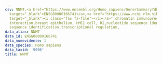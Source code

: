 ```yaml
---
csv: NNMT,<a href="https://www.ensembl.org/Homo_sapiens/Gene/Summary?db=core;g=ENSG00000166741"
  target="_blank">ENSG00000166741</a>,<a href="https://www.ncbi.nlm.nih.gov/pubmed/22863008"
  target="_blank"><i class="fas fa-file"></i></a>",chromatin immunoprecipitation assay,direct
  interaction,breast epithelium, HME1 cell, R2,nucleotide sequence identification,nucleotide
  sequence identification,transcriptional regulation,
data_alias: NNMT
data_id: ENSG00000166741
data_numevidence: 1
data_species: Homo sapiens
data_taxid: '9606'
title: NNMT
---
```

